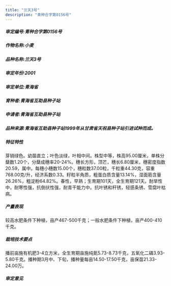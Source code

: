 ```yaml
---
title: "兰天3号"
description: "青种合字第0156号"
---
```

##### 审定编号:青种合字第0156号

##### 作物名称:小麦

##### 品种名称:兰天3号

##### 审定年份:2001

##### 审定单位:青海省

##### 育种者:青海省互助县种子站

##### 申请者:青海省互助县种子站

##### 品种来源:青海省互助县种子站1999年从甘肃省天祝县种子站引进试种而成。

##### 特征特性
芽销绿色。幼苗直立；叶色淡绿，叶相中间。株型中等，株高95.00厘米，单株分蘖数1.20个，分蘖成穗率20-24%。穗长方形，顶芒，穗长6.80厘米，穗密度指数20.59，属中。每穗小穗数15.00个，穗粒数37.00粒，千粒重44.30克，容重768.00克/升，经济系数0.33。籽粒半角质，粗蛋白质含量13.14%，湿面筋含量26.26%，粗淀粉64.82%。春性，早熟；生育期101天，全生育期121天。耐旱性中，耐寒性强，抗倒伏性强，耐青干能力中。抗叶锈和秆锈，轻感条锈、雪腐叶枯病。

##### 产量表现
较高水肥条件下种植，亩产467-500千克；一般水肥条件下种植，亩产400-410千克。

##### 栽培技术要点
播前亩施有机肥3-4立方米，全生育期亩施纯氮5.73-8.73千克，五氧化二磷3.93-5.80千克。播种期3月中、下旬，播种量每亩14.50-17.50千克，亩保苗21.33-24.00万。

##### 审定意见

